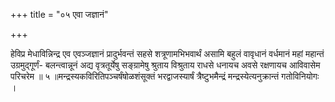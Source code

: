 +++
title = "०५ एवा जज्ञानं"

+++

हेविप्र मेधाविन्निन्द्र एव एवञ्जज्ञानं प्रादुर्भवन्तं सहसे शत्रूणामभिभवार्थं असामि बहुलं वावृधानं वर्धमानं महां महान्तं उग्रमुद्गूर्णं- बलन्त्वान्नूनं अद्य वृत्रतूर्येषु सङ्ग्रामेषु श्रुताय विश्रुताय राधसे धनायच अवसे रक्षणायच आविवासेम परिचरेम ॥ ५ ॥मन्द्रस्यकविरितिपञ्चर्षंषोळशंसूक्तं भरद्वाजस्यार्षं त्रैष्टुभमैन्द्रं मन्द्रस्येत्यनुक्रान्तं गतोविनियोगः ।